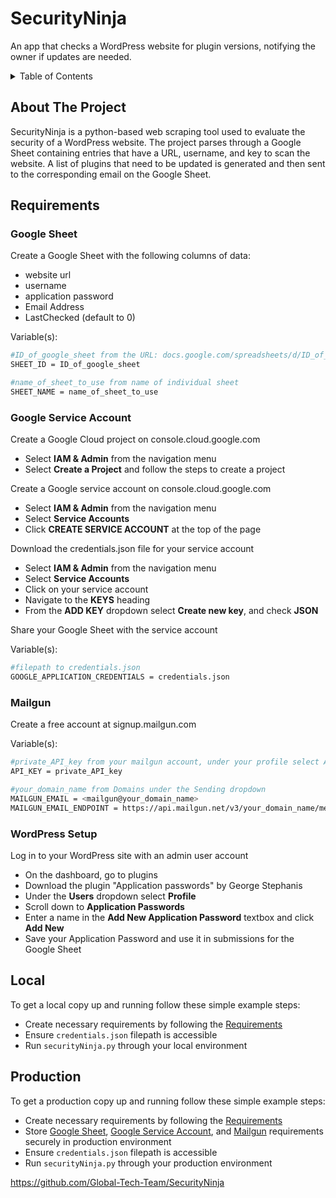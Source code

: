 # SecurityNinja

An app that checks a WordPress website for plugin versions, notifying the owner if updates are needed.

<details>
  <summary>Table of Contents</summary>
  <ol>
    <li><a href="#about-the-project">About The Project</a></li>
    <li><a href="#requirements">Requirements</a></li>
      <ul>
        <li><a href="#google-sheet">Google Sheet</a></li>
        <li><a href="#google-service-account">Google Service Account</a></li>
        <li><a href="#mailgun">Mailgun</a></li>
        <li><a href="#wordpress-setup">WordPress Setup</a></li>
      </ul>
    <li><a href="#local">Local</a></li>
    <li><a href="#production">Production</a></li>
  </ol>
</details>

## About The Project

SecurityNinja is a python-based web scraping tool used to evaluate the security of a WordPress website. The project parses through a Google Sheet containing entries that have a URL, username, and key to scan the website. A list of plugins that need to be updated is generated and then sent to the corresponding email on the Google Sheet.

## Requirements

### Google Sheet
   Create a Google Sheet with the following columns of data:
   - website url
   - username
   - application password
   - Email Address
   - LastChecked (default to 0)

   Variable(s):
   ```sh
   #ID_of_google_sheet from the URL: docs.google.com/spreadsheets/d/ID_of_google_sheet/edit...
   SHEET_ID = ID_of_google_sheet
   
   #name_of_sheet_to_use from name of individual sheet
   SHEET_NAME = name_of_sheet_to_use
   ```
### Google Service Account
   Create a Google Cloud project on console.cloud.google.com
   - Select **IAM & Admin** from the navigation menu
   - Select **Create a Project** and follow the steps to create a project
   
   Create a Google service account on console.cloud.google.com
   - Select **IAM & Admin** from the navigation menu
   - Select **Service Accounts**
   - Click **CREATE SERVICE ACCOUNT** at the top of the page

   Download the credentials.json file for your service account
   - Select **IAM & Admin** from the navigation menu
   - Select **Service Accounts**
   - Click on your service account
   - Navigate to the **KEYS** heading
   - From the **ADD KEY** dropdown select **Create new key**, and check **JSON**

   Share your Google Sheet with the service account
   
   Variable(s):
   ```sh
   #filepath to credentials.json
   GOOGLE_APPLICATION_CREDENTIALS = credentials.json
   ```
### Mailgun
   Create a free account at signup.mailgun.com

   Variable(s):
   ```sh
   #private_API_key from your mailgun account, under your profile select API Keys
   API_KEY = private_API_key
   
   #your_domain_name from Domains under the Sending dropdown
   MAILGUN_EMAIL = <mailgun@your_domain_name>
   MAILGUN_EMAIL_ENDPOINT = https://api.mailgun.net/v3/your_domain_name/messages
   ```
### WordPress Setup

Log in to your WordPress site with an admin user account
- On the dashboard, go to plugins
- Download the plugin "Application passwords" by George Stephanis
- Under the **Users** dropdown select **Profile**
- Scroll down to **Application Passwords**
- Enter a name in the **Add New Application Password** textbox and click **Add New**
- Save your Application Password and use it in submissions for the Google Sheet

## Local

To get a local copy up and running follow these simple example steps:
- Create necessary requirements by following the <a href="#requirements">Requirements</a>
- Ensure ```credentials.json``` filepath is accessible
- Run ```securityNinja.py``` through your local environment

## Production

To get a production copy up and running follow these simple example steps:
- Create necessary requirements by following the <a href="#requirements">Requirements</a>
- Store
<a href="#google-sheet">Google Sheet</a>,
<a href="#google-service-account">Google Service Account</a>, and
<a href="#mailgun">Mailgun</a> requirements securely in production environment
- Ensure ```credentials.json``` filepath is accessible
- Run ```securityNinja.py``` through your production environment

https://github.com/Global-Tech-Team/SecurityNinja
